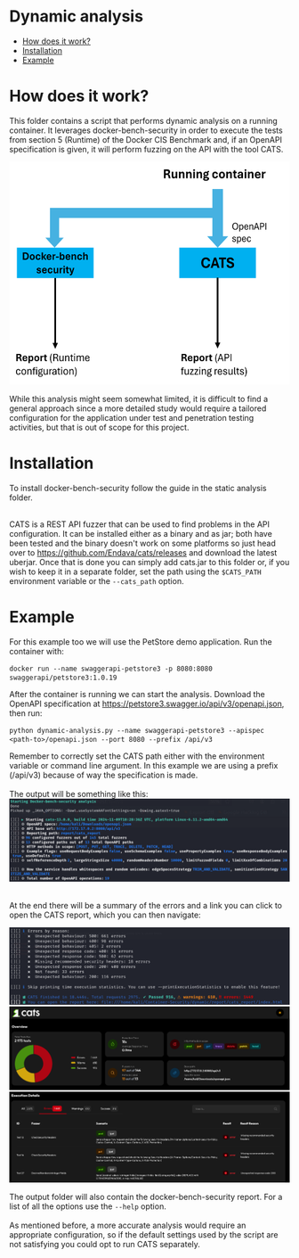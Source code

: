 # Dynamic analysis

- [How does it work?](#how-does-it-work)
- [Installation](#Installation)
- [Example](#Example)

# How does it work?
This folder contains a script that performs dynamic analysis on a running container. It leverages docker-bench-security in order to execute the tests from section 5 (Runtime) of the Docker CIS Benchmark and, if an OpenAPI specification is given, it will perform fuzzing on the API with the tool CATS.

<img src="../misc/img/dynamic_workflow.png"  height="400"></img>

While this analysis might seem somewhat limited, it is difficult to find a general approach since a more detailed study would require a tailored configuration for the application under test and penetration testing activities, but that is out of scope for this project.

# Installation
To install docker-bench-security follow the guide in the static analysis folder. <br><br>

CATS is a REST API fuzzer that can be used to find problems in the API configuration. It can be installed either as a binary and as jar; both have been tested and the binary doesn't work on some platforms so just head over to https://github.com/Endava/cats/releases and download the latest uberjar. Once that is done you can simply add cats.jar to this folder or, if you wish to keep it in a separate folder, set the path using the <code>$CATS_PATH</code> environment variable or the <code>--cats_path</code> option.

# Example
For this example too we will use the PetStore demo application. Run the container with:
<pre><code>docker run --name swaggerapi-petstore3 -p 8080:8080 swaggerapi/petstore3:1.0.19</code></pre>

After the container is running we can start the analysis. Download the OpenAPI specification at https://petstore3.swagger.io/api/v3/openapi.json, then run:
<pre><code>python dynamic-analysis.py --name swaggerapi-petstore3 --apispec &lt;path-to&gt;/openapi.json --port 8080 --prefix /api/v3 </code></pre>
Remember to correctly set the CATS path either with the environment variable or command line argument. In this example we are using a prefix (/api/v3) because of way the specification is made.<br><br>
The output will be something like this:
![image](../misc/img/dynamic1.png)

<br>
At the end there will be a summary of the errors and a link you can click to open the CATS report, which you can then navigate:

![image](../misc/img/dynamic2.png)
![image](../misc/img/dynamic3.png)
![image](../misc/img/dynamic4.png)


The output folder will also contain the docker-bench-security report. For a list of all the options use the <code>--help</code> option.
<br><br>
As mentioned before, a more accurate analysis would require an appropriate configuration, so if the default settings used by the script are not satisfying you could opt to run CATS separately.
